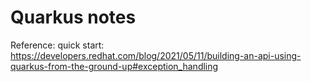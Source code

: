 # Quarkus notes

Reference:
quick start: https://developers.redhat.com/blog/2021/05/11/building-an-api-using-quarkus-from-the-ground-up#exception_handling
